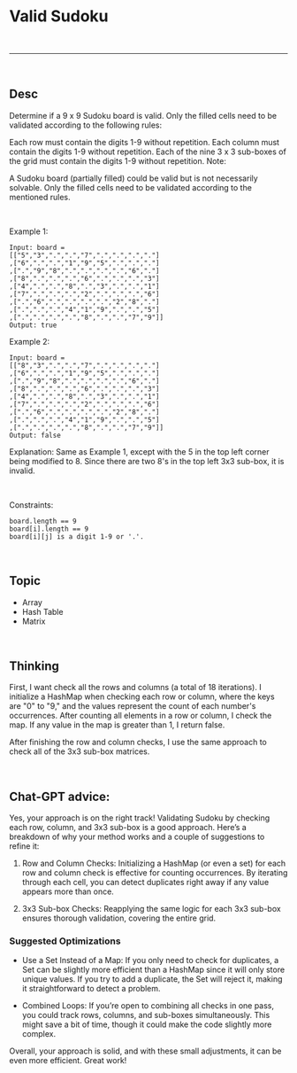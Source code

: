 # Valid Sudoku

<br>

---

<br>

## Desc

Determine if a 9 x 9 Sudoku board is valid. Only the filled cells need to be validated according to the following rules:

Each row must contain the digits 1-9 without repetition.
Each column must contain the digits 1-9 without repetition.
Each of the nine 3 x 3 sub-boxes of the grid must contain the digits 1-9 without repetition.
Note:

A Sudoku board (partially filled) could be valid but is not necessarily solvable.
Only the filled cells need to be validated according to the mentioned rules.


<br>

Example 1:

```
Input: board =
[["5","3",".",".","7",".",".",".","."]
,["6",".",".","1","9","5",".",".","."]
,[".","9","8",".",".",".",".","6","."]
,["8",".",".",".","6",".",".",".","3"]
,["4",".",".","8",".","3",".",".","1"]
,["7",".",".",".","2",".",".",".","6"]
,[".","6",".",".",".",".","2","8","."]
,[".",".",".","4","1","9",".",".","5"]
,[".",".",".",".","8",".",".","7","9"]]
Output: true

```


Example 2:


```
Input: board =
[["8","3",".",".","7",".",".",".","."]
,["6",".",".","1","9","5",".",".","."]
,[".","9","8",".",".",".",".","6","."]
,["8",".",".",".","6",".",".",".","3"]
,["4",".",".","8",".","3",".",".","1"]
,["7",".",".",".","2",".",".",".","6"]
,[".","6",".",".",".",".","2","8","."]
,[".",".",".","4","1","9",".",".","5"]
,[".",".",".",".","8",".",".","7","9"]]
Output: false

```

Explanation: Same as Example 1, except with the 5 in the top left corner being modified to 8. Since there are two 8's in the top left 3x3 sub-box, it is invalid.

<br>

Constraints:

```
board.length == 9
board[i].length == 9
board[i][j] is a digit 1-9 or '.'.
```

<br>

## Topic

* Array
* Hash Table
* Matrix

<br>

## Thinking

First, I want check all the rows and columns (a total of 18 iterations).
I initialize a HashMap when checking each row or column, where the keys are "0" to "9," and the values represent the count of each number's occurrences.
After counting all elements in a row or column, I check the map. If any value in the map is greater than 1, I return false.

After finishing the row and column checks, I use the same approach to check all of the 3x3 sub-box matrices.

<br>

## Chat-GPT advice:

Yes, your approach is on the right track! Validating Sudoku by checking each row, column, and 3x3 sub-box is a good approach. Here’s a breakdown of why your method works and a couple of suggestions to refine it:

1. Row and Column Checks: Initializing a HashMap (or even a set) for each row and column check is effective for counting occurrences. By iterating through each cell, you can detect duplicates right away if any value appears more than once.

2. 3x3 Sub-box Checks: Reapplying the same logic for each 3x3 sub-box ensures thorough validation, covering the entire grid.

### Suggested Optimizations

* Use a Set Instead of a Map: If you only need to check for duplicates, a Set can be slightly more efficient than a HashMap since it will only store unique values. If you try to add a duplicate, the Set will reject it, making it straightforward to detect a problem.

* Combined Loops: If you’re open to combining all checks in one pass, you could track rows, columns, and sub-boxes simultaneously. This might save a bit of time, though it could make the code slightly more complex.

Overall, your approach is solid, and with these small adjustments, it can be even more efficient. Great work!
